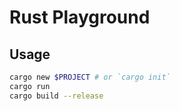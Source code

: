 # Rust Playground

## Usage

```bash
cargo new $PROJECT # or `cargo init`
cargo run
cargo build --release
```
